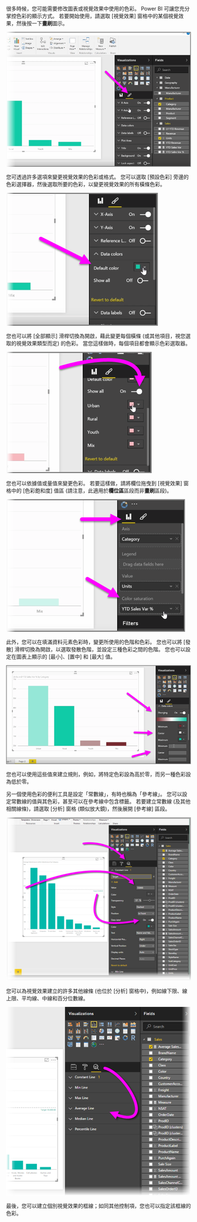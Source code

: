 很多時候，您可能需要修改圖表或視覺效果中使用的色彩。 Power BI 可讓您充分掌控色彩的顯示方式。 若要開始使用，請選取 [視覺效果] 窗格中的某個視覺效果，然後按一下**畫刷**圖示。

![](media/3-9a-modifying-colors/3-9a_1.png)

您可透過許多選項來變更視覺效果的色彩或格式。 您可以選取 [預設色彩] 旁邊的色彩選擇器，然後選取所要的色彩，以變更視覺效果的所有橫條色彩。

![](media/3-9a-modifying-colors/3-9a_2.png)

您也可以將 [全部顯示] 滑桿切換為開啟，藉此變更每個橫條 (或其他項目，視您選取的視覺效果類型而定) 的色彩。 當您這樣做時，每個項目都會顯示色彩選取器。

![](media/3-9a-modifying-colors/3-9a_3.png)

您也可以依據值或量值來變更色彩。 若要這樣做，請將欄位拖曳到 [視覺效果] 窗格中的 [色彩飽和度] 值區 (請注意，此適用於**欄位區**區段而非**畫刷**區段)。

![](media/3-9a-modifying-colors/3-9a_4.png)

此外，您可以在填滿資料元素色彩時，變更所使用的色階和色彩。 您也可以將 [發散] 滑桿切換為開啟，以選取發散色階，並設定三種色彩之間的色階。 您也可以設定在圖表上顯示的 [最小]、[置中] 和 [最大] 值。

![](media/3-9a-modifying-colors/3-9a_5.png)

您也可以使用這些值來建立規則，例如，將特定色彩設為高於零，而另一種色彩設為低於零。

另一個使用色彩的便利工具是設定「常數線」，有時也稱為「參考線」。 您可以設定常數線的值與其色彩，甚至可以在參考線中包含標籤。 若要建立常數線 (及其他相關線條)，請選取 [分析] 窗格 (類似放大鏡)，然後展開 [參考線] 區段。

![](media/3-9a-modifying-colors/3-9a_6.png)

您可以為視覺效果建立的許多其他線條 (也位於 [分析] 窗格中)，例如線下限、線上限、平均線、中線和百分位數線。

![](media/3-9a-modifying-colors/3-9a_7.png)

最後，您可以建立個別視覺效果的框線；如同其他控制項，您也可以指定該框線的色彩。

